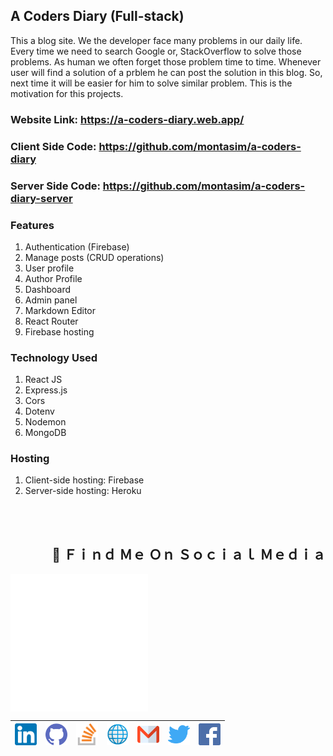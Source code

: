 ## A Coders Diary (Full-stack)

This a blog site. We the developer face many problems in our daily life. Every time we need to search Google or, StackOverflow to solve those problems. As human we often forget those problem time to time. Whenever user will find a solution of a prblem he can post the solution in this blog. So, next time it will be easier for him to solve similar problem. This is the motivation for this projects.

### Website Link: https://a-coders-diary.web.app/

### Client Side Code: https://github.com/montasim/a-coders-diary

### Server Side Code: https://github.com/montasim/a-coders-diary-server

### Features

1. Authentication (Firebase)
2. Manage posts (CRUD operations)
3. User profile
4. Author Profile
5. Dashboard
6. Admin panel
7. Markdown Editor
8. React Router
9. Firebase hosting

### Technology Used

1. React JS
2. Express.js
3. Cors
4. Dotenv
5. Nodemon
6. MongoDB

### Hosting

1. Client-side hosting: Firebase
2. Server-side hosting: Heroku

<br>
<br>

<!-- 𝙲𝚘𝚗𝚗𝚎𝚌𝚝 𝚆𝚒𝚝𝚑 𝙼𝚎  -->
<h2 align="right"><b> 🔸 Ｆｉｎｄ Ｍｅ Ｏｎ Ｓｏｃｉａｌ Ｍｅｄｉａ  </b></h2>

[//]: # "handshake gif"

<img align="left" alt="handshake gif" src="https://github.com/montasim/montasim/blob/main/media/gif/handshaking.gif?raw=true" width="220px">
 
<br>
<br>
<br>

<table align="right">
    <thead>
        <tr>
            <th align="center"><a href="https://www.linkedin.com/in/montasim"><img align="center" alt="LinkedIn" width="35px" src="https://github.com/montasim/montasim/raw/main/media/icons/linkedin.svg"/></a></th>
	        <th align="center"><a href="https://www.github.com/montasim"><img align="center" alt="Github - montasim" width="35px"   src="https://github.com/montasim/montasim/raw/main/media/icons/github.svg"/></a></th>
            <th align="center"><a href="https://stackoverflow.com/users/10429621/coderaid"><img align="center" alt="Stackoverflow - coderaid" width="35px" src="https://github.com/montasim/montasim/raw/main/media/icons/stackoverflow.svg"/></a></th>
            <th align="center"><a href="https://montasim-dev.web.app/"><img align="center" alt="Website - montasim-dev.web.app/" width="35px" src="https://github.com/montasim/montasim/raw/main/media/icons/web.svg"/></a></th>
            <th align="center"><a href="mailto:montasimmamun@gmail.com"><img align="center" alt="Gmail - montasimmamun@gmail.com" width="35px" src="https://github.com/montasim/montasim/raw/main/media/icons/gmail.svg"/></a></th>
            <th align="center"><a href="https://twitter.com/montasimmamun"><img align="center" alt="Twitter - montasim" width="35px" src="https://github.com/montasim/montasim/raw/main/media/icons/twitter.svg"/></a></th>
            <th align="center"><a href="https://www.facebook.com/montasimmamun/"><img align="center" alt="Facebook - montasimmamun" width="35px" src="https://github.com/montasim/montasim/raw/main/media/icons/facebook.svg"/></a></th>
        </tr>
    </thead>
</table>
<!-- end Connect With Me -->
